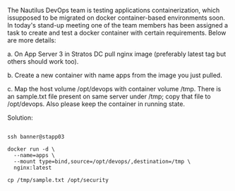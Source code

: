 The Nautilus DevOps team is testing applications containerization, which issupposed to be migrated on docker container-based environments soon. In today's stand-up meeting one of the team members has been assigned a task to create and test a docker container with certain requirements. Below are more details:



a. On App Server 3 in Stratos DC pull nginx image (preferably latest tag but others should work too).

b. Create a new container with name apps from the image you just pulled.

c. Map the host volume /opt/devops with container volume /tmp. There is an sample.txt file present on same server under /tmp; copy that file to /opt/devops. Also please keep the container in running state.

Solution:

```

ssh banner@stapp03

docker run -d \
  --name=apps \
  --mount type=bind,source=/opt/devops/,destination=/tmp \
  nginx:latest

cp /tmp/sample.txt /opt/security

```